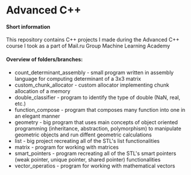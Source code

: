 # Advanced C++
#### Short information
This repository contains C++ projects I made during the Advanced C++ course I took as a part of Mail.ru Group Machine Learning Academy 

#### Overview of folders/branches:
+ count_determinant_assembly - small program written in assembly language for computing determinant of a 3x3 matrix
+ custom_chunk_allocator - custom allocator implementing chunk allocation of a memory
+ double_classifier - program to identify the type of double (NaN, real, etc.)
+ function_compose - program that composes many function into one in an elegant manner
+ geometry - big program that uses main concepts of object oriented programming (inheritance, abstraction, polymorphism) to manipulate geometric objects and run diffent geometric calculations
+ list - big project recreating all of the STL's list functionalities
+ matrix - program for working with matrices
+ smart_pointers - program recreating all of the STL's smart pointers (weak pointer, unique pointer, shared pointer) functionalities
+ vector_operatios - program for working with mathematical vectors 